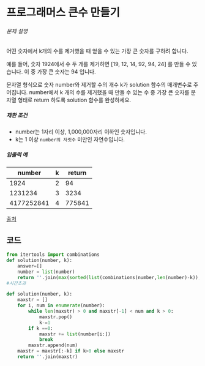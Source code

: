 # 프로그래머스 큰수 만들기



###### 문제 설명

어떤 숫자에서 k개의 수를 제거했을 때 얻을 수 있는 가장 큰 숫자를 구하려 합니다.

예를 들어, 숫자 1924에서 수 두 개를 제거하면 [19, 12, 14, 92, 94, 24] 를 만들 수 있습니다. 이 중 가장 큰 숫자는 94 입니다.

문자열 형식으로 숫자 number와 제거할 수의 개수 k가 solution 함수의 매개변수로 주어집니다. number에서 k 개의 수를 제거했을 때 만들 수 있는 수 중 가장 큰 숫자를 문자열 형태로 return 하도록 solution 함수를 완성하세요.

##### 제한 조건

- number는 1자리 이상, 1,000,000자리 이하인 숫자입니다.
- k는 1 이상 `number의 자릿수` 미만인 자연수입니다.

##### 입출력 예

| number     | k    | return |
| ---------- | ---- | ------ |
| 1924       | 2    | 94     |
| 1231234    | 3    | 3234   |
| 4177252841 | 4    | 775841 |

[출처](http://hsin.hr/coci/archive/2011_2012/contest4_tasks.pdf)

## 코드

```python
from itertools import combinations
def solution(number, k):
    answer=[]
    number = list(number)
    return ''.join(max(sorted(list(combinations(number,len(number)-k)), key=lambda x:(number.index(x[0]),number.index(x[1])))))
#시간초과
```

```python
def solution(number, k):
    maxstr = []
    for i, num in enumerate(number):
        while len(maxstr) > 0 and maxstr[-1] < num and k > 0:
            maxstr.pop()
            k-=1
        if k ==0:
            maxstr += list(number[i:])
            break
        maxstr.append(num)
    maxstr = maxstr[:-k] if k>0 else maxstr
    return ''.join(maxstr)
```

```python

```

